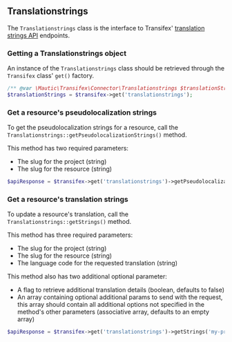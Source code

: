 ## Translationstrings

The `Translationstrings` class is the interface to Transifex' [translation strings API](http://docs.transifex.com/api/translation_strings/) endpoints.

### Getting a Translationstrings object

An instance of the `Translationstrings` class should be retrieved through the `Transifex` class' `get()` factory.

```php
/** @var \Mautic\Transifex\Connector\Translationstrings $translationStrings */
$translationStrings = $transifex->get('translationstrings');
```

### Get a resource's pseudolocalization strings

To get the pseudolocalization strings for a resource, call the `Translationstrings::getPseudolocalizationStrings()` method.

This method has two required parameters:

* The slug for the project (string)
* The slug for the resource (string)

```php
$apiResponse = $transifex->get('translationstrings')->getPseudolocalizationStrings('my-project', 'resource-1');
```

### Get a resource's translation strings

To update a resource's translation, call the `Translationstrings::getStrings()` method.

This method has three required parameters:

* The slug for the project (string)
* The slug for the resource (string)
* The language code for the requested translation (string)

This method also has two additional optional parameter:

* A flag to retrieve additional translation details (boolean, defaults to false)
* An array containing optional additional params to send with the request, this array should contain all additional options not specified in the method's other parameters (associative array, defaults to an empty array)

```php
$apiResponse = $transifex->get('translationstrings')->getStrings('my-project', 'resource-1', 'fr-FR');
```
